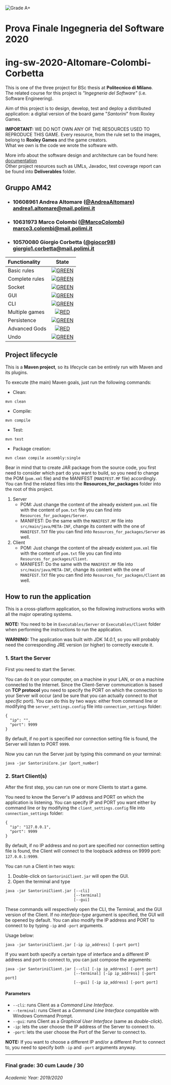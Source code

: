 ![Grade A+](https://img.shields.io/badge/Grade-A%2B-green?color=009F00)
# Prova Finale Ingegneria del Software 2020
# ing-sw-2020-Altomare-Colombi-Corbetta

This is one of the three project for BSc thesis at **Politecnico di Milano**.  
The related course for this project is _"Ingegneria del Software"_ (i.e. Software Engineering).

Aim of this project is to design, develop, test and deploy a distributed application: a digital version of the board game "_Santorini_" from Roxley Games.

**IMPORTANT:** WE DO NOT OWN ANY OF THE RESOURCES USED TO REPRODUCE THIS GAME. Every resource, from the rule set to the images, belong to **Roxley Games** and the game creators.  
What we own is the code we wrote the software with.

More info about the software design and architecture can be found here: [documentation](Deliverables/Communication_protocol.pdf)  
Other project resources such as UMLs, Javadoc, test coverage report can be found into **Deliverables** folder.

## Gruppo AM42


- ###   10608961    Andrea Altomare ([@AndreaAltomare](https://github.com/AndreaAltomare))<br>andrea1.altomare@mail.polimi.it
- ###   10631973    Marco Colombi ([@MarcoColombi](https://github.com/MarcoColombi))<br>marco3.colombi@mail.polimi.it
- ###   10570080    Giorgio Corbetta ([@giocor98](https://github.com/giocor98))<br>giorgio1.corbetta@mail.polimi.it

| Functionality | State |
|:-----------------------|:------------------------------------:|
| Basic rules | [![GREEN](https://placehold.it/15/44bb44/44bb44)](#) |
| Complete rules | [![GREEN](https://placehold.it/15/44bb44/44bb44)](#) |
| Socket | [![GREEN](https://placehold.it/15/44bb44/44bb44)](#) |
| GUI | [![GREEN](https://placehold.it/15/44bb44/44bb44)](#) |
| CLI | [![GREEN](https://placehold.it/15/44bb44/44bb44)](#) |
| Multiple games | [![RED](https://placehold.it/15/f03c15/f03c15)](#) |
| Persistence | [![GREEN](https://placehold.it/15/44bb44/44bb44)](#) |
| Advanced Gods | [![RED](https://placehold.it/15/f03c15/f03c15)](#) |
| Undo | [![GREEN](https://placehold.it/15/44bb44/44bb44)](#) |

<!--
[![RED](https://placehold.it/15/f03c15/f03c15)](#)
[![YELLOW](https://placehold.it/15/ffdd00/ffdd00)](#)
[![GREEN](https://placehold.it/15/44bb44/44bb44)](#)
-->

## Project lifecycle

This is a **Maven project**, so its lifecycle can be entirely run with Maven and its plugins.

To execute (the main) Maven goals, just run the following commands:

- Clean: 
```
mvn clean
```
- Compile:
```
mvn compile
```
- Test:
```
mvn test
```
- Package creation:
```
mvn clean compile assembly:single
```

Bear in mind that to create JAR package from the source code, you first need to consider which part do you want to build, so you need to change the POM (`pom.xml` file) and the MANIFEST (`MANIFEST.MF` file) accordingly.
You can find the related files into the **Resources_for_packages** folder into the root of this project.

1. Server
    - POM: Just change the content of the already existent `pom.xml` file with the content of `pom.txt` file you can find into `Resources_for_packages/Server`.
    - MANIFEST: Do the same with the `MANIFEST.MF` file into `src/main/java/META-INF`, change its content with the one of `MANIFEST.TXT` file you can find into `Resources_for_packages/Server` as well.
2. Client
    - POM: Just change the content of the already existent `pom.xml` file with the content of `pom.txt` file you can find into `Resources_for_packages/Client`.
    - MANIFEST: Do the same with the `MANIFEST.MF` file into `src/main/java/META-INF`, change its content with the one of `MANIFEST.TXT` file you can find into `Resources_for_packages/Client` as well.


## How to run the application

This is a cross-platform application, so the following instructions works with all the major operating systems.

**NOTE:** You need to be in `Executables/Server` or `Executables/Client` folder when performing the instructions to run the application.

**WARNING:**
The application was built with JDK *14.0.1*, so you will probably need the corresponding JRE version (or higher) to correctly execute it.

### 1. Start the Server

First you need to start the Server.

You can do it on your computer, on a machine in your LAN, or on a machine connected to the Internet.
Since the Client-Server communication is based on **TCP protocol** you need to specify the PORT on which the connection to your Server will occur (and be sure that you can actually connect to *that specific* port).
You can do this by two ways: either from command line or modifying the `server_settings.config` file into `connection_settings` folder:
```
{
  "ip": "",
  "port": 9999
}
```
By default, if no port is specified nor connection setting file is found, the Server will listen to PORT `9999`.

Now you can run the Server just by typing this command on your terminal:
```
java -jar SantoriniCore.jar [port_number]
```

### 2. Start Client(s)

After the first step, you can run one or more Clients to start a game.

You need to know the Server's IP address and PORT on which the application is listening.
You can specify IP and PORT you want either by command line or by modifying the `client_settings.config` file into `connection_settings` folder:
```
{
  "ip": "127.0.0.1",
  "port": 9999
}
```
By default, if no IP address and no port are specified nor connection setting file is found, the Client will connect to the loopback address on 9999 port: `127.0.0.1:9999`.

You can run a Client in two ways:
1. Double-click on `SantoriniClient.jar` will open the GUI.
2. Open the terminal and type
```
java -jar SantoriniClient.jar [--cli]
                              [--terminal]
                              [--gui]
```
These commands will respectively open the CLI, the Terminal, and the GUI version of the Client.
If no *interface-type* argument is specified, the GUI will be opened by default.
You can also modify the IP address and PORT to connect to by typing `-ip` and `-port` arguments.

Usage below:
```
java -jar SantoriniClient.jar [-ip ip_address] [-port port]
```

If you want both specify a certain type of interface and a different IP address and port to connect to, you can just compose the arguments:
```
java -jar SantoriniClient.jar [--cli] [-ip ip_address] [-port port]
                              [--terminal] [-ip ip_address] [-port port]
                              [--gui] [-ip ip_address] [-port port]
```

#### Parameters

- `--cli`: runs Client as a *Command Line Interface*.
- `--terminal`: runs Client as a *Command Line Interface* compatible with Windows Command Prompt.
- `--gui`: runs Client as a *Graphical User Interface* (same as *double-click*).
- `-ip`: lets the user choose the IP address of the Server to connect to.
- `-port`: lets the user choose the Port of the Server to connect to.

**NOTE:** If you want to choose a different IP and/or a different Port to connect to, you need to specify both `-ip` and `-port` arguments anyway.

---

### Final grade: 30 cum Laude / 30
###### Academic Year: 2019/2020
